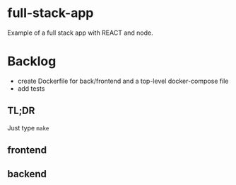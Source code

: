 # full-stack-app
Example of a full stack app with REACT and node.

# Backlog

- create Dockerfile for back/frontend and a top-level docker-compose file
- add tests

## TL;DR

Just type `make`

## frontend

## backend

